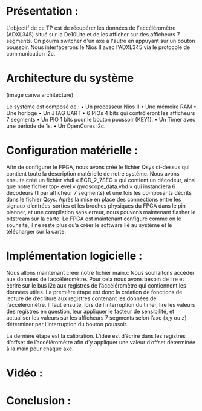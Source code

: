 # Présentation :

L'objectif de ce TP est de récupérer les données de l'accéléromètre (ADXL345) situé sur la De10Lite et de les afficher sur des afficheurs 7 segments.
On pourra switcher d'un axe à l'autre en appuyant sur un bouton poussoir.
Nous interfacerons le Nios II avec l'ADXL345 via le protocole de communication i2c.

# Architecture du système

(image canva architecture)

Le système est composé de :
•	Un processeur Nios II
•	Une mémoire RAM
•	Une horloge
•	Un JTAG UART
•	6 PIOs 4 bits qui contrôleront les afficheurs 7 segments
•	Un PIO 1 bits pour le bouton poussoir (KEY1).
•	Un Timer avec une période de 1s.
•	Un OpenCores i2c.

# Configuration matérielle :

Afin de configurer le FPGA, nous avons créé le fichier Qsys ci-dessus qui contient toute la description matérielle de notre système.
Nous avons ensuite créé un fichier vhdl « BCD_2_7SEG » qui contient un décodeur, ainsi que notre fichier top-level « gyroscope_data.vhd » qui instanciera 6 décodeurs (1 par afficheur 7 segments) et une fois les composants décrits dans le fichier Qsys.
Après la mise en place des connections entre les signaux d’entrées-sorties et les broches physiques du FPGA dans le pin planner, et une compilation sans erreur, nous pouvons maintenant flasher le bitstream sur la carte.
Le FPGA est maintenant configuré comme on le souhaite, il ne reste plus qu’à créer le software lié au système et le télécharger sur la carte.

# Implémentation logicielle :

Nous allons maintenant créer notre fichier main.c
Nous souhaitons accéder aux données de l’accéléromètre. Pour cela nous avons besoin de lire et écrire sur le bus i2c aux registres de l’accéléromètre qui contiennent les données utiles.
La première étape est donc la création de fonctions de lecture de d’écriture aux registres contenant les données de l’accéléromètre.
Il faut ensuite, lors de l’interruption du timer, lire les valeurs des registres en question, leur appliquer le facteur de sensibilité, et actualiser les valeurs sur les afficheurs 7 segments selon l’axe (x,y ou z) déterminer par l’interruption du bouton poussoir.

La dernière étape est la calibration. L’idée est d’écrire dans les registres d’offset de l’accéléromètre afin d’y appliquer une valeur d’offset déterminée à la main pour chaque axe.

# Vidéo :

# Conclusion :



